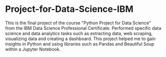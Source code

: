 # Project-for-Data-Science-IBM
This is the final project of the course "Python Project for Data Science" from the IBM Data Science Professional Certificate.
Performed specific data science and data analytics tasks such as extracting data, web scraping, visualizing data and creating a dashboard. This project helped me to gain insights in Python and using libraries such as Pandas and Beautiful Soup within a Jupyter Notebook. 
